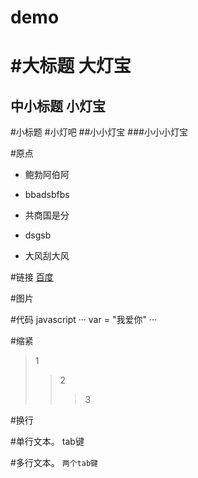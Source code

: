 # demo

#大标题
大灯宝
====

中小标题
小灯宝
----

#小标题
#小灯吧
##小小灯宝
###小小小灯宝

#原点
* 鲍勃阿伯阿
* bbadsbfbs

* 共商国是分
 * dsgsb
 * 大风刮大风
 
#链接
[百度](www.baidu.com)

#图片



#代码 javascript
···
  var = "我爱你"
···


#缩紧

>1
>>2
>>>3

#换行
</br>

#单行文本。 tab键

#多行文本。 ``两个tab键``

